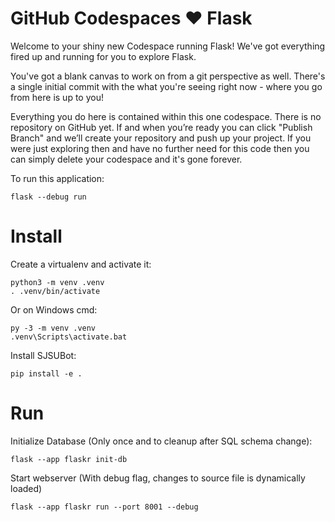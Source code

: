 # GitHub Codespaces ♥️ Flask

Welcome to your shiny new Codespace running Flask! We've got everything fired up and running for you to explore Flask.

You've got a blank canvas to work on from a git perspective as well. There's a single initial commit with the what you're seeing right now - where you go from here is up to you!

Everything you do here is contained within this one codespace. There is no repository on GitHub yet. If and when you’re ready you can click "Publish Branch" and we’ll create your repository and push up your project. If you were just exploring then and have no further need for this code then you can simply delete your codespace and it's gone forever.

To run this application:

```
flask --debug run
```

# Install

Create a virtualenv and activate it:

```
python3 -m venv .venv
. .venv/bin/activate
```

Or on Windows cmd:

```
py -3 -m venv .venv
.venv\Scripts\activate.bat
```

Install SJSUBot:
```
pip install -e .
```

# Run

Initialize Database (Only once and to cleanup after SQL schema change):
```
flask --app flaskr init-db
```

Start webserver (With debug flag, changes to source file is dynamically loaded)
```
flask --app flaskr run --port 8001 --debug
```
